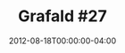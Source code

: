 ---
title: "Grafald #27"
type: "image"
date: 2012-08-18T00:00:00-04:00
draft: false
categories: ["Projects"]
image_path: "../img/2012/27.png"
alt_text: ""
is_subpage: true
---